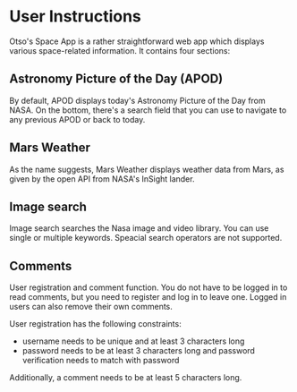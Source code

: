 # User Instructions

Otso's Space App is a rather straightforward web app which displays various space-related information. It contains four sections:

## Astronomy Picture of the Day (APOD)
By default, APOD displays today's Astronomy Picture of the Day from NASA. On the bottom, there's a search field that you can use to navigate to any previous APOD or back to today.

## Mars Weather
As the name suggests, Mars Weather displays weather data from Mars, as given by the open API from NASA's InSight lander.

## Image search
Image search searches the Nasa image and video library. You can use single or multiple keywords. Speacial search operators are not supported.

## Comments
User registration and comment function. You do not have to be logged in to read comments, but you need to register and log in to leave one. Logged in users can also remove their own comments.

User registration has the following constraints:
* username needs to be unique and at least 3 characters long
* password needs to be at least 3 characters long and password verification needs to match with password

Additionally, a comment needs to be at least 5 characters long.